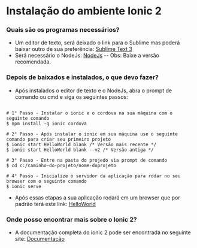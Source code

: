 # Instalação do ambiente Ionic 2 #

### Quais são os programas necessários? ###

* Um editor de texto, será deixado o link para o Sublime mas poderá baixar outro de sua preferência: [Sublime Text 3](https://www.sublimetext.com/3)
* Será necessário o NodeJs: [NodeJs](https://nodejs.org/en/) -- Obs: Baixe a versão recomendada.

### Depois de baixados e instalados, o que devo fazer? ###

* Após instalados o editor de texto e o NodeJs, abra o prompt de comando ou cmd e siga os seguintes passos:

```

# 1° Passo - Instalar o ionic e o cordova na sua máquina com o seguinte comando
$ npm install -g ionic cordova

# 2° Passo - Após instalar o ionic em sua máquina use o seguinte comando para criar seu primeiro projeto
$ ionic start HelloWorld blank /* Versão mais recente */
$ ionic start HelloWorld blank --v2 /* Versão antiga */

# 3° Passo - Entre na pasta do projedo via prompt de comando
$ cd c:/caminho-do-projeto/nome-doprojeto

# 4° Passo - Inicialize o servidor da aplicação para rodar no seu browser com o seguinte comando
$ ionic serve

```
* Após essas etapas a sua aplicação rodará em um browser que por padrão terá este link: [HelloWorld](https://localhost:8100)

### Onde posso encontrar mais sobre o Ionic 2? ###

* A documentação completa do ionic 2 pode ser encontrada no seguinte site: [Documentação](https://ionicframework.com/docs/)
